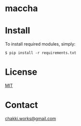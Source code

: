 # maccha


# Install
To install required modules, simply:

```
$ pip install -r requirements.txt
```

# License
[MIT](https://github.com/chakki-works/maccha/blob/master/LICENSE)

# Contact
<a href="&#x63;&#x68;&#x61;&#x6b;&#x6b;&#x69;&#x2e;&#x77;&#x6f;&#x72;&#x6b;&#x73;&#x40;&#x67;&#x6d;&#x61;&#x69;&#x6c;&#x2e;&#x63;&#x6f;&#x6d;">&#x63;&#x68;&#x61;&#x6b;&#x6b;&#x69;&#x2e;&#x77;&#x6f;&#x72;&#x6b;&#x73;&#x40;&#x67;&#x6d;&#x61;&#x69;&#x6c;&#x2e;&#x63;&#x6f;&#x6d;</a>